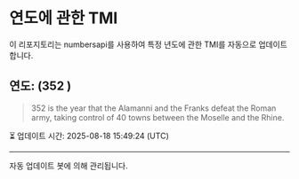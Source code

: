 
# 연도에 관한 TMI

이 리포지토리는 numbersapi를 사용하여 특정 년도에 관한 TMI를 자동으로 업데이트합니다.

## 연도: (352 )
> 352 is the year that the Alamanni and the Franks defeat the Roman army, taking control of 40 towns between the Moselle and the Rhine.

⏳ 업데이트 시간: 2025-08-18 15:49:24 (UTC)

---
자동 업데이트 봇에 의해 관리됩니다.
